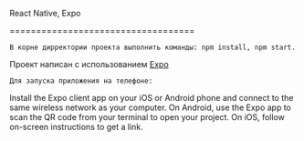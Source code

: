 React Native, Expo 

===================================


    В корне дирректории проекта выполнить команды: npm install, npm start.
Проект написан с использованием [Expo](https://docs.expo.io/versions/v35.0.0/) 
 
    Для запуска приложения на телефоне:
Install the Expo client app on your iOS or Android phone and connect to the same wireless network as your computer.
On Android, use the Expo app to scan the QR code from your terminal to open your project.
On iOS, follow on-screen instructions to get a link.
